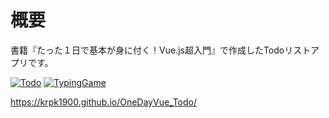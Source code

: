 # 概要
書籍『たった１日で基本が身に付く！Vue.js超入門』で作成したTodoリストアプリです。

[![Todo](https://user-images.githubusercontent.com/72296262/108597696-b0679380-73cd-11eb-989d-c2ade9dcbaad.gif)](https://krpk1900.github.io/TypingGame/)
[![TypingGame](https://user-images.githubusercontent.com/72296262/106684887-a4788500-660a-11eb-91f0-5a1395dda56e.gif)](https://krpk1900.github.io/TypingGame/)

https://krpk1900.github.io/OneDayVue_Todo/
